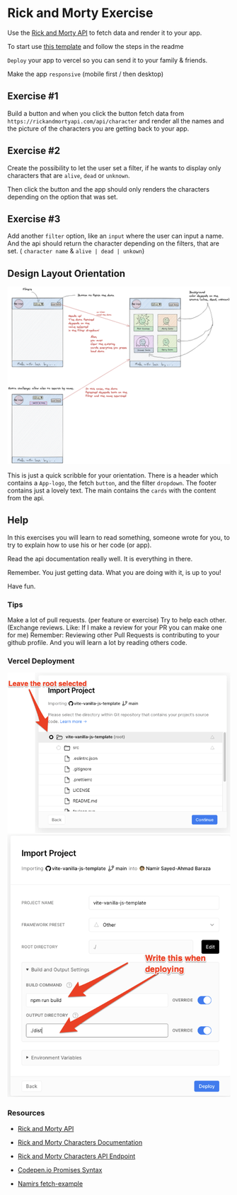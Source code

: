 # Rick and Morty Exercise

Use the [Rick and Morty API](https://rickandmortyapi.com/) to fetch data and render it to your app.

To start use [this template](https://github.com/mpagels/vite-vanilla-js-template) and follow the steps in the readme

`Deploy` your app to vercel so you can send it to your family & friends.

Make the app `responsive` (mobile first / then desktop)

## Exercise #1

Build a button and when you click the button fetch data from `https://rickandmortyapi.com/api/character` and render all the names and the picture of the characters you are getting back to your app.

## Exercise #2

Create the possibility to let the user set a filter, if he wants to display only characters that are `alive`, `dead` or `unknown`.

Then click the button and the app should only renders the characters depending on the option that was set.

## Exercise #3

Add another `filter` option, like an `input` where the user can input a name. And the api should return the character depending on the filters, that are set. ( `character name` & `alive | dead | unkown`)

## Design Layout Orientation

![Rick and Morty API](assets/rick-and-morty-scribble.png)

This is just a quick scribble for your orientation.
There is a header which contains a `App-logo`, the fetch `button`, and the filter `dropdown`.
The footer contains just a lovely text.
The main contains the `cards` with the content from the api.

## Help

In this exercises you will learn to read something, someone wrote for you, to try to explain how to use his or her code (or app).

Read the api documentation really well. It is everything in there.

Remember. You just getting data. What you are doing with it, is up to you!

Have fun.

### Tips

Make a lot of pull requests. (per feature or exercise)
Try to help each other. (Exchange reviews. Like: If I make a review for your PR you can make one for me)
Remember: Reviewing other Pull Requests is contributing to your github profile. And you will learn a lot by reading others code.

### Vercel Deployment

![vercel-1](assets/rick-and-morty-vercel-1.png)
![vercel-1](assets/rick-and-morty-vercel-2.png)

### Resources

- [Rick and Morty API](https://rickandmortyapi.com/)
- [Rick and Morty Characters Documentation](https://rickandmortyapi.com/documentation/#character)
- [Rick and Morty Characters API Endpoint](https://rickandmortyapi.com/api/character/)
- [Codepen.io Promises Syntax](https://codepen.io/neuefische/pen/YzNyRWG?editors=0011)

- [Namirs fetch-example](https://github.com/namirsab/fetch-example)
